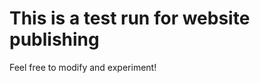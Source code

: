 <!DOCTYPE html>
<html lang="en">
<head>
    <meta charset="UTF-8">
    <meta name="viewport" content="width=device-width, initial-scale=1.0">
    <title>Test Website</title>
    <link rel="stylesheet" href="styles.css">
</head>
<body>
    <div class="container">
        <h1>This is a test run for website publishing</h1>
        <p>Feel free to modify and experiment!</p>
    </div>
    <script src="script.js"></script>
</body>
</html>

